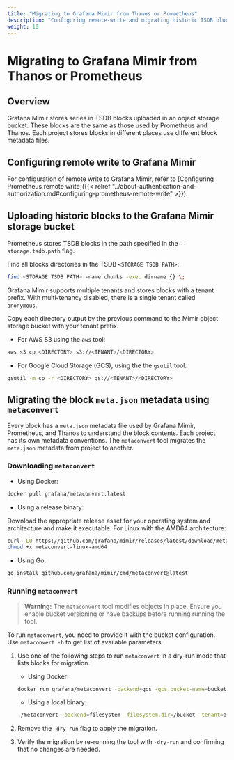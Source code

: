 ```yaml
---
title: "Migrating to Grafana Mimir from Thanos or Prometheus"
description: "Configuring remote-write and migrating historic TSDB blocks from Prometheus or Thanos."
weight: 10
---
```


# Migrating to Grafana Mimir from Thanos or Prometheus

## Overview

Grafana Mimir stores series in TSDB blocks uploaded in an object storage bucket.
These blocks are the same as those used by Prometheus and Thanos.
Each project stores blocks in different places use different block metadata files.

## Configuring remote write to Grafana Mimir

For configuration of remote write to Grafana Mimir, refer to [Configuring Prometheus remote write]({{< relref "../about-authentication-and-authorization.md#configuring-prometheus-remote-write" >}}).

## Uploading historic blocks to the Grafana Mimir storage bucket

Prometheus stores TSDB blocks in the path specified in the `--storage.tsdb.path` flag.

Find all blocks directories in the TSDB `<STORAGE TSDB PATH>`:

```bash
find <STORAGE TSDB PATH> -name chunks -exec dirname {} \;
```

Grafana Mimir supports multiple tenants and stores blocks with a tenant prefix.
With multi-tenancy disabled, there is a single tenant called `anonymous`.

Copy each directory output by the previous command to the Mimir object storage bucket with
your tenant prefix.

- For AWS S3 using the `aws` tool:

```bash
aws s3 cp <DIRECTORY> s3://<TENANT>/<DIRECTORY>
```

- For Google Cloud Storage (GCS), using the the `gsutil` tool:

```bash
gsutil -m cp -r <DIRECTORY> gs://<TENANT>/<DIRECTORY>
```

## Migrating the block `meta.json` metadata using `metaconvert`

Every block has a `meta.json` metadata file used by Grafana Mimir, Prometheus, and Thanos to understand the block contents.
Each project has its own metadata conventions.
The `metaconvert` tool migrates the `meta.json` metadata from project to another.

### Downloading `metaconvert`

- Using Docker:

```bash
docker pull grafana/metaconvert:latest
```

- Using a release binary:

Download the appropriate release asset for your operating system and architecture and make it executable. For Linux with the AMD64 architecture:

```bash
curl -LO https://github.com/grafana/mimir/releases/latest/download/metaconvert-linux-amd64
chmod +x metaconvert-linux-amd64
```

- Using Go:

```bash
go install github.com/grafana/mimir/cmd/metaconvert@latest
```

### Running `metaconvert`

> **Warning:** The `metaconvert` tool modifies objects in place.
> Ensure you enable bucket versioning or have backups before running running the tool.

To run `metaconvert`, you need to provide it with the bucket configuration. Use `metaconvert -h` to get list of available parameters.

1. Use one of the following steps to run `metaconvert` in a dry-run mode that lists blocks for migration.

   - Using Docker:

   ```bash
   docker run grafana/metaconvert -backend=gcs -gcs.bucket-name=bucket -tenant=anonymous -dry-run
   ```

   - Using a local binary:

   ```bash
   ./metaconvert -backend=filesystem -filesystem.dir=/bucket -tenant=anonymous -dry-run
   ```

1. Remove the `-dry-run` flag to apply the migration.
1. Verify the migration by re-running the tool with `-dry-run` and confirming that no changes are needed.
